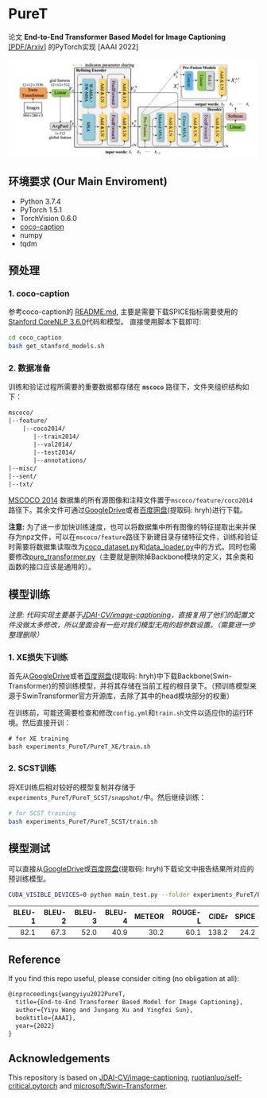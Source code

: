 # PureT
论文 __End-to-End Transformer Based Model for Image Captioning__ [[PDF/Arxiv]](https://arxiv.org/abs/2203.15350) 的PyTorch实现 [AAAI 2022]

![architecture](./imgs/architecture.png)

## 环境要求 (Our Main Enviroment)
+ Python 3.7.4
+ PyTorch 1.5.1
+ TorchVision 0.6.0
+ [coco-caption](https://github.com/tylin/coco-caption)
+ numpy
+ tqdm

## 预处理
### 1. coco-caption
参考coco-caption的 [README.md](./coco_caption/README.md), 主要是需要下载SPICE指标需要使用的[Stanford CoreNLP 3.6.0](http://stanfordnlp.github.io/CoreNLP/index.html)代码和模型。 直接使用脚本下载即可:
```bash
cd coco_caption
bash get_stanford_models.sh
```
### 2. 数据准备
训练和验证过程所需要的重要数据都存储在 __`mscoco`__ 路径下，文件夹组织结构如下：
```
mscoco/
|--feature/
    |--coco2014/
       |--train2014/
       |--val2014/
       |--test2014/
       |--annotations/
|--misc/
|--sent/
|--txt/
```
[MSCOCO 2014](https://cocodataset.org/#download) 数据集的所有源图像和注释文件置于`mscoco/feature/coco2014`路径下。其余文件可通过[GoogleDrive](https://drive.google.com/drive/folders/1HBw5NGGw8DjkyNurksCP5v8a5f0FG7zU?usp=sharing)或者[百度网盘](https://pan.baidu.com/s/1tyXGJx50sllS-zylN62ZAw)(提取码: hryh)进行下载。

__注意:__ 为了进一步加快训练速度，也可以将数据集中所有图像的特征提取出来并保存为npz文件，可以在`mscoco/feature`路径下新建目录存储特征文件，训练和验证时需要将数据集读取改为[coco_dataset.py](datasets/coco_dataset.py)和[data_loader.py](datasets/data_loader.py)中的方式。同时也需要修改[pure_transformer.py](models/pure_transformer.py)（主要就是删除掉Backbone模块的定义，其余类和函数的接口应该是通用的）。

## 模型训练
*注意: 代码实现主要基于[JDAI-CV/image-captioning](https://github.com/JDAI-CV/image-captioning)，直接复用了他们的配置文件没做太多修改，所以里面会有一些对我们模型无用的超参数设置。（需要进一步整理删除）*

### 1. XE损失下训练
首先从[GoogleDrive](https://drive.google.com/drive/folders/1HBw5NGGw8DjkyNurksCP5v8a5f0FG7zU?usp=sharing)或者[百度网盘](https://pan.baidu.com/s/1tyXGJx50sllS-zylN62ZAw)(提取码: hryh)中下载Backbone(Swin-Transformer)的预训练模型，并将其存储在当前工程的根目录下。（预训练模型来源于SwinTransformer官方开源库，去除了其中的head模块部分的权重）

在训练前，可能还需要检查和修改`config.yml`和`train.sh`文件以适应你的运行环境。然后直接开训：

```
# for XE training
bash experiments_PureT/PureT_XE/train.sh
```
### 2. SCST训练
将XE训练后相对较好的模型复制并存储于`experiments_PureT/PureT_SCST/snapshot/`中。然后继续训练：

```bash
# for SCST training
bash experiments_PureT/PureT_SCST/train.sh
```

## 模型测试
可以直接从[GoogleDrive](https://drive.google.com/drive/folders/1HBw5NGGw8DjkyNurksCP5v8a5f0FG7zU?usp=sharing)或[百度网盘](https://pan.baidu.com/s/1tyXGJx50sllS-zylN62ZAw)(提取码: hryh)下载论文中报告结果所对应的预训练模型。 

```bash
CUDA_VISIBLE_DEVICES=0 python main_test.py --folder experiments_PureT/PureT_SCST/ --resume 27
```

|BLEU-1|BLEU-2|BLEU-3|BLEU-4|METEOR|ROUGE-L| CIDEr |SPICE |
| ---: | ---: | ---: | ---: | ---: | ---:  | ---:  | ---: |
| 82.1 | 67.3 | 52.0 | 40.9 | 30.2 | 60.1  | 138.2 | 24.2 |


## Reference
If you find this repo useful, please consider citing (no obligation at all):
```
@inproceedings{wangyiyu2022PureT,
  title={End-to-End Transformer Based Model for Image Captioning},
  author={Yiyu Wang and Jungang Xu and Yingfei Sun},
  booktitle={AAAI},
  year={2022}
}
```

## Acknowledgements
This repository is based on [JDAI-CV/image-captioning](https://github.com/JDAI-CV/image-captioning), [ruotianluo/self-critical.pytorch](https://github.com/ruotianluo/self-critical.pytorch) and [microsoft/Swin-Transformer](https://github.com/microsoft/Swin-Transformer).

